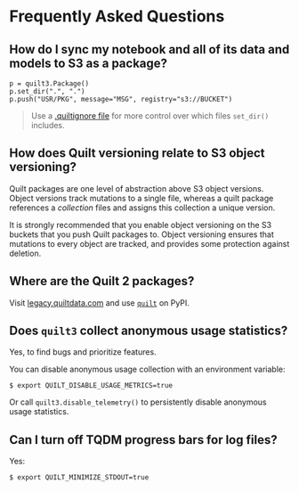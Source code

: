 # Frequently Asked Questions

## How do I sync my notebook and all of its data and models to S3 as a package?

```text
p = quilt3.Package()
p.set_dir(".", ".")
p.push("USR/PKG", message="MSG", registry="s3://BUCKET")
```

> Use a [.quiltignore file](https://docs.quiltdata.com/advanced-usage/.quiltignore) for more control over which files `set_dir()` includes.

## How does Quilt versioning relate to S3 object versioning?

Quilt packages are one level of abstraction above S3 object versions. Object versions track mutations to a single file, whereas a quilt package references a _collection_ files and assigns this collection a unique version.

It is strongly recommended that you enable object versioning on the S3 buckets that you push Quilt packages to. Object versioning ensures that mutations to every object are tracked, and provides some protection against deletion.

## Where are the Quilt 2 packages?

Visit [legacy.quiltdata.com](https://legacy.quiltdata.com/) and use [`quilt`](https://pypi.org/project/quilt/) on PyPI.

## Does `quilt3` collect anonymous usage statistics?

Yes, to find bugs and prioritize features.

You can disable anonymous usage collection with an environment variable:

```text
$ export QUILT_DISABLE_USAGE_METRICS=true
```

Or call `quilt3.disable_telemetry()` to persistently disable anonymous usage statistics.

## Can I turn off TQDM progress bars for log files?

Yes:

```text
$ export QUILT_MINIMIZE_STDOUT=true
```

